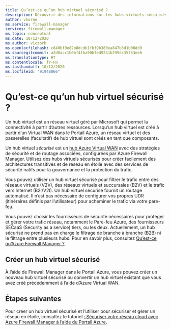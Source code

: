 ```yaml
---
title: Qu’est-ce qu’un hub virtuel sécurisé ?
description: Découvrir des informations sur les hubs virtuels sécurisés
author: vhorne
ms.service: firewall-manager
services: firewall-manager
ms.topic: conceptual
ms.date: 10/12/2020
ms.author: victorh
ms.openlocfilehash: c840bf9e82b8dcdb1fbf9b380ea847b3d1b08dd9
ms.sourcegitcommit: a2d8acc1b0bf4fba90bfed9241b299dc35753ee6
ms.translationtype: HT
ms.contentlocale: fr-FR
ms.lasthandoff: 10/12/2020
ms.locfileid: "91948066"
---
```

# <a name="what-is-a-secured-virtual-hub"></a>Qu’est-ce qu’un hub virtuel sécurisé ?

Un hub virtuel est un réseau virtuel géré par Microsoft qui permet la connectivité à partir d’autres ressources. Lorsqu’un hub virtuel est créé à partir d’un Virtual WAN dans le Portail Azure, un réseau virtuel et des passerelles (facultatif) de hub virtuel sont créés en tant que composants.

Un hub virtuel *sécurisé* est un [hub Azure Virtual WAN](../virtual-wan/virtual-wan-about.md#resources) avec des stratégies de sécurité et de routage associées, configurées par Azure Firewall Manager. Utilisez des hubs virtuels sécurisés pour créer facilement des architectures transitives et de réseau en étoile avec des services de sécurité natifs pour la gouvernance et la protection du trafic. 

Vous pouvez utiliser un hub virtuel sécurisé pour filtrer le trafic entre des réseaux virtuels (V2V), des réseaux virtuels et succursales (B2V) et le trafic vers Internet (B2I/V2I). Un hub virtuel sécurisé fournit un routage automatisé. Il n’est pas nécessaire de configurer vos propres UDR (itinéraires définis par l’utilisateur) pour acheminer le trafic via votre pare-feu.

Vous pouvez choisir les fournisseurs de sécurité nécessaires pour protéger et gérer votre trafic réseau, notamment le Pare-feu Azure, des fournisseurs SECaaS (Security as a service) tiers, ou les deux. Actuellement, un hub sécurisé ne prend pas en charge le filtrage de branche à branche (B2B) ni le filtrage entre plusieurs hubs. Pour en savoir plus, consultez [Qu’est-ce qu’Azure Firewall Manager ?](overview.md#known-issues). 

## <a name="create-a-secured-virtual-hub"></a>Créer un hub virtuel sécurisé

À l’aide de Firewall Manager dans le Portail Azure, vous pouvez créer un nouveau hub virtuel sécurisé ou convertir un hub virtuel existant que vous avez créé précédemment à l’aide d’Azure Virtual WAN.

## <a name="next-steps"></a>Étapes suivantes

Pour créer un hub virtuel sécurisé et l’utiliser pour sécuriser et gérer un réseau en étoile, consultez le tutoriel [ : Sécuriser votre réseau cloud avec Azure Firewall Manager à l’aide du Portail Azure](secure-cloud-network.md).